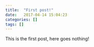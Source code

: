 ```yaml
---
title:  "First post!"
date:   2017-04-14 15:04:23
categories: []
tags: []
---
```


This is the first post, here goes nothing!